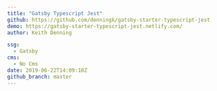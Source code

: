 ```yaml
---
title: "Gatsby Typescript Jest"
github: https://github.com/denningk/gatsby-starter-typescript-jest
demo: https://gatsby-starter-typescript-jest.netlify.com/
author: Keith Denning

ssg:
  - Gatsby
cms:
  - No Cms
date: 2019-06-22T14:09:18Z
github_branch: master
---
```

